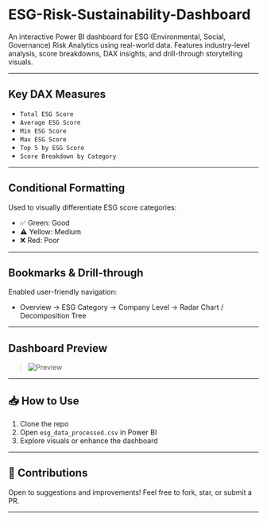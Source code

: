 # ESG-Risk-Sustainability-Dashboard
An interactive Power BI dashboard for ESG (Environmental, Social, Governance) Risk Analytics using real-world data. Features industry-level analysis, score breakdowns, DAX insights, and drill-through storytelling visuals.

---

## Key DAX Measures

- `Total ESG Score`
- `Average ESG Score`
- `Min ESG Score`
- `Max ESG Score`
- `Top 5 by ESG Score`
- `Score Breakdown by Category`

---

## Conditional Formatting

Used to visually differentiate ESG score categories:
- ✅ Green: Good
- ⚠️ Yellow: Medium
- ❌ Red: Poor

---

## Bookmarks & Drill-through

Enabled user-friendly navigation:
- Overview → ESG Category → Company Level → Radar Chart / Decomposition Tree

---

## Dashboard Preview

> ![Preview]([assets/dashboard_screenshots/](https://github.com/BhagyaprasadVastrad/ESG-Risk-Sustainability-Dashboard/blob/main/Assets/Screenshot%202025-08-07%20022917.png))

---

## 📥 How to Use

1. Clone the repo
2. Open `esg_data_processed.csv` in Power BI
3. Explore visuals or enhance the dashboard

---

## 🙌 Contributions

Open to suggestions and improvements! Feel free to fork, star, or submit a PR.

---

